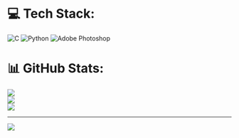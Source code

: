 
# 💻 Tech Stack:
![C](https://img.shields.io/badge/c-%2300599C.svg?style=for-the-badge&logo=c&logoColor=white) ![Python](https://img.shields.io/badge/python-3670A0?style=for-the-badge&logo=python&logoColor=ffdd54) ![Adobe Photoshop](https://img.shields.io/badge/adobe%20photoshop-%2331A8FF.svg?style=for-the-badge&logo=adobe%20photoshop&logoColor=white)
# 📊 GitHub Stats:
![](https://github-readme-stats.vercel.app/api?username=woobaek&theme=dark&hide_border=false&include_all_commits=true&count_private=false)<br/>
![](https://nirzak-streak-stats.vercel.app/?user=woobaek&theme=dark&hide_border=false)<br/>
![](https://github-readme-stats.vercel.app/api/top-langs/?username=woobaek&theme=dark&hide_border=false&include_all_commits=true&count_private=false&layout=compact)

---
[![](https://visitcount.itsvg.in/api?id=woobaek&icon=0&color=0)](https://visitcount.itsvg.in)

<!-- Proudly created with GPRM ( https://gprm.itsvg.in ) -->
